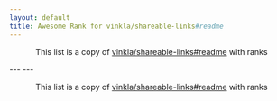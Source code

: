 ```yaml
---
layout: default
title: Awesome Rank for vinkla/shareable-links#readme
---
```


<p align="center">
	This list is a copy of <a href="https://github.com/vinkla/shareable-links#readme">vinkla/shareable-links#readme</a> with ranks
</p>
---
---
<p align="center">
	This list is a copy of <a href="https://github.com/vinkla/shareable-links#readme">vinkla/shareable-links#readme</a> with ranks
</p>
